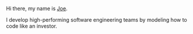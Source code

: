 Hi there, my name is [Joe](https://jlleblanc.com).

I develop high-performing software engineering teams by modeling how to code like an investor.
